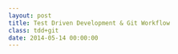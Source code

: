 ```yaml
---
layout: post
title: Test Driven Development & Git Workflow
class: tdd+git
date: 2014-05-14 00:00:00
---
```

